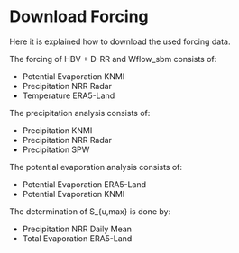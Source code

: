 # Download Forcing

Here it is explained how to download the used forcing data.

The forcing of HBV + D-RR and Wflow_sbm consists of:
* Potential Evaporation KNMI
* Precipitation NRR Radar
* Temperature ERA5-Land

The precipitation analysis consists of:
* Precipitation KNMI
* Precipitation NRR Radar
* Precipitation SPW

The potential evaporation analysis consists of:
* Potential Evaporation ERA5-Land
* Potential Evaporation KNMI

The determination of S_{u,max} is done by:
* Precipitation NRR Daily Mean
* Total Evaporation ERA5-Land
